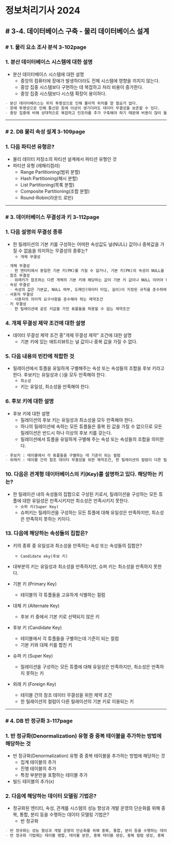 # 정보처리기사 2024

## # 3-4. 데이터베이스 구축 - 물리 데이터베이스 설계

### # 1. 물리 요소 조사 분석 3-102page

### 1. 분산 데이터베이스 시스템에 대한 설명

- 분산 데이터베이스 시스템에 대한 설명
  - 중앙의 컴퓨터에 장애가 발생하더라도 전체 시스템에 영향을 끼치지 않는다.
  - 중앙 집중 시스템보다 구현하는 데 복잡하고 처리 비용이 증가한다.
  - 중앙 집중 시스템보다 시스템 확장이 용이하다.

```markdown
- 분산 데이터베이스는 위치 투명성으로 인해 물리적 위치를 알 필요가 없다.
- 장애 투명성으로 인해 통신망 등에 이상이 생기더라도 데이터 무결성을 보존할 수 있다.
- 중앙 집중에 비해 상대적으로 복잡하고 인프라를 추가 구축해야 하기 때문에 비용이 많이 들지만, 시스템 확장이 용이하다.
```

---

### # 2. DB 물리 속성 설계 3-109page

### 1. 다음 파티션 유형은?

- 물리 데이터 저장소의 파티션 설계에서 파티션 유형인 것
- 파티션 유형 (레해리컴라)
  - Range Partitioning(범위 분할)
  - Hash Partitioning(해시 분할)
  - List Partitioning(목록 분할)
  - Composite Partitioning(조합 분할)
  - Round-Robin(라운드 로빈)

---

### # 3. 데이터베이스 무결성과 키 3-112page

### 1. 다음 설명의 무결성 종류

- 한 릴레이션의 기본 키를 구성하는 어떠한 속성값도 널(NULL) 값이나 중복값을 가질 수 없음을 의미하는 무결성의 종류는?
  - `개체 무결성`

```markdown
- 개체 무결성
  - 한 엔터티에서 동일한 기본 키(PK)를 가질 수 없거나, 기본 키(PK)의 속성이 NULL을 허용할 수 없는 제약조건
- 참조 무결성
  - 외래키가 참조하는 다른 개체의 기본 키에 해당하는 값이 기본 키 값이나 NULL 이어야 하는 제약조건
- 속성 무결성
  - 속성의 값은 기본값, NULL 여부, 도메인(데이터 타입, 길이)이 지정된 규칙을 준수하여 해야 하는 제약조건
- 사용자 무결성
  - 사용자의 의미적 요구사항을 준수해야 하는 제약조건
- 키 무결성
  - 한 릴레이션에 같은 키값을 가진 튜플들을 허용할 수 없는 제약조건
```

### 4. 개체 무결성 제약 조건에 대한 설명

- 데이터 무결성 제약 조건 중"개체 무결성 제약" 조건에 대한 설명
  - 기본 키에 있는 애트리뷰트는 널 값이나 중복 값을 가질 수 없다.

### 5. 다음 내용의 빈칸에 적합한 것

- 릴레이션에서 튜플을 유일하게 구별해주는 속성 또는 속성들의 조합을 후보 키라고 한다. 후보키는 유일성과 ( )을 모두 만족해야 한다.
  - `최소성`
  - 키는 유일성, 최소성을 만족해야 한다.

### 6. 후보 키에 대한 설명

- 후보 키에 대한 설명
  - 릴레이션의 후보 키는 유일성과 최소성을 모두 만족해야 한다.
  - 하나의 릴레이션에 속하는 모든 튜플들은 중복 된 값을 가질 수 없으므로 모든 릴레이션은 반드시 하나 이상의 후보 키를 갖는다.
  - 릴레이션에서 튜플을 유일하게 구별해 주는 속성 또는 속성들의 조합을 의미한다.

```markdown
- 후보키 : 테이블에서 각 튜플들을 구별하는 데 기준이 되는 컬럼
- 외래키 : 테이블 간의 참조 데이터 무결성을 위한 제약조건, 한 릴레이션의 컬럼이 다른 릴레이션의 기본 키로 이용되는 키
```

### 10. 다음은 관계형 데이터베이스의 키(Key)를 설명하고 있다. 해당하는 키는?

- 한 릴레이션 내의 속성들의 집합으로 구성된 키로서, 릴레이션을 구성하는 모든 튜플에 대한 유일성은 만족시키지만 최소성은 만족시키지 못한다.
  - `슈퍼 키(Super Key)`
  - 슈퍼키는 릴레이션을 구성하는 모든 튜플에 대해 유일성은 만족하지만, 최소성은 만족하지 못하는 키이다.

### 13. 다음에 해당하는 속성들의 집합은?

- 키의 종류 중 유일성과 최소성을 만족하는 속성 또는 속성들의 집합은?
  - `Candidate eky(후보 키)`

- 대부분의 키는 유일성과 최소성을 만족하지만, 슈퍼 키는 최소성을 만족하지 못한다.
- 기본 키 (Primary Key)
  - 테이블의 각 튜플들을 고유하게 식별하는 컬럼
- 대체 키 (Alternate Key)
  - 후보 키 중에서 기본 키로 선택되지 않은 키
- 후보 키 (Candidate Key)
  - 테이블에서 각 튜플들을 구별하는데 기준이 되는 컬럼
  - 기본 키와 대체 키를 합친 키
- 슈퍼 키 (Super Key)
  - 릴레이션을 구성하는 모든 튜플에 대해 유일성은 만족하지만, 최소성은 만족하지 못하는 키
- 외래 키 (Foreign Key)
  - 테이블 간의 참조 데이터 무결성을 위한 제약 조건
  - 한 릴레이션의 컬럼이 다른 릴레이션의 기본 키로 이용되는 키

---

### # 4. DB 반 정규화 3-117page

### 1. 반 정규화(Denormalization) 유형 중 중복 테이블을 추가하는 방법에 해당하는 것

- 반 정규화(Denormalization) 유형 중 중복 테이블을 추가하는 방법에 해당하는 것
  - 집계 테이블의 추가
  - 진행 테이블의 추가
  - 특정 부분만을 포함하는 테이블 추가
- 빌드 테이블의 추가(x)

### 2. 다음에 해당하는 데이터 모델링 기법은?

- 정규화된 엔티티, 속성, 관계를 시스템의 성능 향상과 개발 운영의 단순화를 위해 중복, 통합, 분리 등을 수행하는 데이터 모델링 기법은?
  - 반 정규화

```markdown
- 반 정규화는 성능 향상과 개발 운영의 단순화를 위해 중복, 통합, 분리 등을 수행하는 데이터 모델링 기법이다.
- 반 정규화 기법에는 테이블 병합, 테이블 분한, 중복 테이블 생성, 중복 컬럼 생성, 중복 관계 추가 등이 있다.
```
